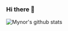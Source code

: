 ### Hi there 👋

![Mynor's github stats](https://github-readme-stats.vercel.app/api?username=mynorcifuentes&hide=["prs"])
<!--
**MynorCifuentes/MynorCifuentes** is a ✨ _special_ ✨ repository because its `README.md` (this file) appears on your GitHub profile.



- 🔭 I’m currently working on ...
- 🌱 I’m currently learning ...
- 👯 I’m looking to collaborate on ...
- 🤔 I’m looking for help with ...
- 💬 Ask me about ...
- 📫 How to reach me: ...
- 😄 Pronouns: ...
- ⚡ Fun fact: ...
-->
